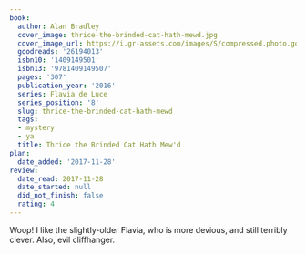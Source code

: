 ```yaml
---
book:
  author: Alan Bradley
  cover_image: thrice-the-brinded-cat-hath-mewd.jpg
  cover_image_url: https://i.gr-assets.com/images/S/compressed.photo.goodreads.com/books/1472540479l/26194013._SX98_.jpg
  goodreads: '26194013'
  isbn10: '1409149501'
  isbn13: '9781409149507'
  pages: '307'
  publication_year: '2016'
  series: Flavia de Luce
  series_position: '8'
  slug: thrice-the-brinded-cat-hath-mewd
  tags:
  - mystery
  - ya
  title: Thrice the Brinded Cat Hath Mew'd
plan:
  date_added: '2017-11-28'
review:
  date_read: 2017-11-28
  date_started: null
  did_not_finish: false
  rating: 4
---
```


Woop! I like the slightly-older Flavia, who is more devious, and still terribly clever. Also, evil cliffhanger.
